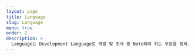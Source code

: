 ```yaml
---
layout: page
title: Language
slug: Language
menu: true
order: 2
description: >
  Language는 Development Language로 개발 및 조사 중 Note해야 하는 부분을 정리.
---
```


